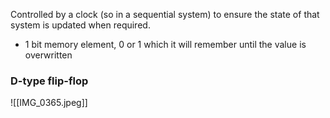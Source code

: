 Controlled by a clock (so in a sequential system) to ensure the state of that system is updated when required.
- 1 bit memory element, 0 or 1 which it will remember until the value is overwritten

### D-type flip-flop
![[IMG_0365.jpeg]]
